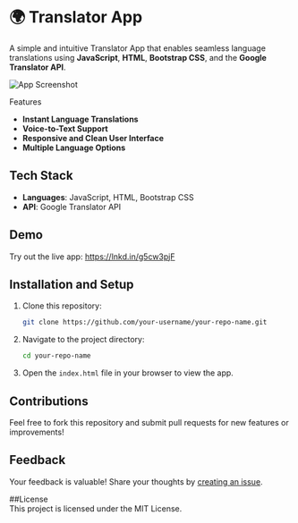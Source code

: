 # 🌍 Translator App  

A simple and intuitive Translator App that enables seamless language translations using **JavaScript**, **HTML**, **Bootstrap CSS**, and the **Google Translator API**.  

![App Screenshot](path/to/your/screenshot.png)  

Features  
- **Instant Language Translations**  
- **Voice-to-Text Support**  
- **Responsive and Clean User Interface**  
- **Multiple Language Options**  

## Tech Stack  
- **Languages**: JavaScript, HTML, Bootstrap CSS  
- **API**: Google Translator API  

## Demo  
Try out the live app: https://lnkd.in/g5cw3pjF

## Installation and Setup  
1. Clone this repository:  
   ```bash  
   git clone https://github.com/your-username/your-repo-name.git  
   ```  
2. Navigate to the project directory:  
   ```bash  
   cd your-repo-name  
   ```  
3. Open the `index.html` file in your browser to view the app.  



## Contributions  
Feel free to fork this repository and submit pull requests for new features or improvements!  

## Feedback  
Your feedback is valuable! Share your thoughts by [creating an issue](#).  

##License  
This project is licensed under the MIT License.  

